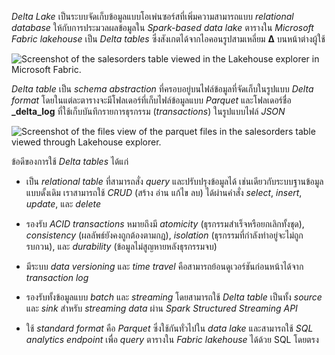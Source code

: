 _Delta Lake_ เป็นระบบจัดเก็บข้อมูลแบบโอเพ่นซอร์สที่เพิ่มความสามารถแบบ _relational database_ ให้กับการประมวลผลข้อมูลใน _Spark-based data lake_ ตารางใน _Microsoft Fabric lakehouse_ เป็น _Delta tables_ ซึ่งสังเกตได้จากไอคอนรูปสามเหลี่ยม **Δ** บนหน้าต่างผู้ใช้

![Screenshot of the salesorders table viewed in the Lakehouse explorer in Microsoft Fabric.](https://learn.microsoft.com/en-us/training/wwl/work-delta-lake-tables-fabric/media/delta-table.png)


_Delta table_ เป็น _schema abstraction_ ที่ครอบอยู่บนไฟล์ข้อมูลที่จัดเก็บในรูปแบบ _Delta format_ โดยในแต่ละตารางจะมีโฟลเดอร์ที่เก็บไฟล์ข้อมูลแบบ _Parquet_ และโฟลเดอร์ชื่อ **_delta_log** ที่ใช้เก็บบันทึกรายการธุรกรรม (_transactions_) ในรูปแบบไฟล์ _JSON_

![Screenshot of the files view of the parquet files in the salesorders table viewed through Lakehouse explorer.](https://learn.microsoft.com/en-us/training/wwl/work-delta-lake-tables-fabric/media/delta-files.png)

ข้อดีของการใช้ _Delta tables_ ได้แก่

- เป็น _relational table_ ที่สามารถสั่ง _query_ และปรับปรุงข้อมูลได้ เช่นเดียวกับระบบฐานข้อมูลแบบดั้งเดิม เราสามารถใช้ _CRUD_ (สร้าง อ่าน แก้ไข ลบ) ได้ผ่านคำสั่ง _select_, _insert_, _update_, และ _delete_

- รองรับ _ACID transactions_ หมายถึงมี _atomicity_ (ธุรกรรมสำเร็จหรือยกเลิกทั้งชุด), _consistency_ (ผลลัพธ์ยังคงถูกต้องตามกฎ), _isolation_ (ธุรกรรมที่กำลังทำอยู่จะไม่ถูกรบกวน), และ _durability_ (ข้อมูลไม่สูญหายหลังธุรกรรมจบ)

- มีระบบ _data versioning_ และ _time travel_ คือสามารถย้อนดูเวอร์ชันก่อนหน้าได้จาก _transaction log_

- รองรับทั้งข้อมูลแบบ _batch_ และ _streaming_ โดยสามารถใช้ _Delta table_ เป็นทั้ง _source_ และ _sink_ สำหรับ _streaming data_ ผ่าน _Spark Structured Streaming API_

- ใช้ _standard format_ คือ _Parquet_ ซึ่งใช้กันทั่วไปใน _data lake_ และสามารถใช้ _SQL analytics endpoint_ เพื่อ _query_ ตารางใน _Fabric lakehouse_ ได้ด้วย SQL โดยตรง